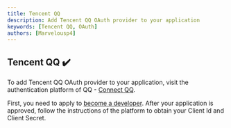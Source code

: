 ```yaml
---
title: Tencent QQ
description: Add Tencent QQ OAuth provider to your application
keywords: [Tencent QQ, OAuth]
authors: [Marvelousp4]
---
```


## Tencent QQ ✔️

To add Tencent QQ OAuth provider to your application, visit the authentication platform of QQ - [Connect QQ](https://connect.qq.com/manage.html#/).

First, you need to apply to [become a developer](https://wiki.connect.qq.com/%E6%88%90%E4%B8%BA%E5%BC%80%E5%8F%91%E8%80%85). After your application is approved, follow the instructions of the platform to obtain your Client Id and Client Secret.
